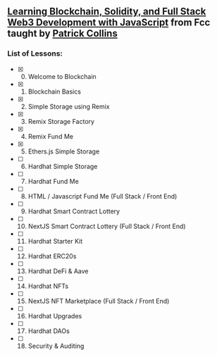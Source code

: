 ## [Learning Blockchain, Solidity, and Full Stack Web3 Development with JavaScript](https://youtu.be/gyMwXuJrbJQ?si=cSC6oK0_sps-e4vv) from Fcc taught by [Patrick Collins](https://www.youtube.com/c/PatrickCollins)

### List of Lessons:

- [x] 0. Welcome to Blockchain
- [x] 1. Blockchain Basics
- [x] 2. Simple Storage using Remix
- [x] 3. Remix Storage Factory
- [x] 4. Remix Fund Me
- [x] 5. Ethers.js Simple Storage
- [ ] 6. Hardhat Simple Storage
- [ ] 7. Hardhat Fund Me
- [ ] 8. HTML / Javascript Fund Me (Full Stack / Front End)
- [ ] 9. Hardhat Smart Contract Lottery
- [ ] 10. NextJS Smart Contract Lottery (Full Stack / Front End)
- [ ] 11. Hardhat Starter Kit
- [ ] 12. Hardhat ERC20s
- [ ] 13. Hardhat DeFi & Aave
- [ ] 14. Hardhat NFTs
- [ ] 15. NextJS NFT Marketplace (Full Stack / Front End)
- [ ] 16. Hardhat Upgrades
- [ ] 17. Hardhat DAOs
- [ ] 18. Security & Auditing
